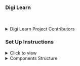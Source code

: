 ### Digi Learn
<br/>
<div style="text-align: center;">
    <img src="" alt="" style="max-width:70%;box-shadow:0 2.8px 2.2px rgba(0, 0, 0, 0.12)">
</div>
<br/>

<details>
<summary>Digi Learn Project Contributors</summary>

- ENOCK MOKUA `SCRUM MASTER`
- ANDREEN MUCHIRI `MEMBER`
- DUNCAN CHERYOT `MEMBER`
- JOSE MUHLANGA `MEMBER`
- FERDINAND `MEMBER`


</details>

### Set Up Instructions

<details>
<summary>Click to view</summary>

- Download dependencies by running `npm install`
- Start up the app using `npm start`
</details>

<!-- ### Completion Instruction

<details>
<summary>Functionality to be added</summary>
<br/>

The app must have the following functionalities



</details> -->

<details>
<summary>Components Structure</summary>

<!-- <br/>
<div style="text-align: center;">
    <img src="https://assets.ccbp.in/frontend/content/react-js/navbar-with-context-component-structure-breakdown-home.png" alt="component structure breakdown Home" style="max-width:100%;box-shadow:0 2.8px 2.2px rgba(0, 0, 0, 0.12)">
</div>
<br/>
<div style="text-align: center;">
    <img src="https://assets.ccbp.in/frontend/content/react-js/navbar-with-context-component-structure-breakdown-about.png" alt="component structure breakdown About" style="max-width:100%;box-shadow:0 2.8px 2.2px rgba(0, 0, 0, 0.12)">
</div>
<br/> -->

<!-- </details>

<details>
<summary>Implementation Files</summary>
<br/>

Use these files to complete the implementation:


</details>

### Important Note -->

<details>
<summary>Click to view</summary>

<br/>

<!-- **The following instructions are required for the tests to pass** -->
<!-- 
- The **Home** image for light theme and dark theme should have the alt attribute value as `home`
- The **About** image for light theme and dark theme should have the alt attribute value as `about`
- The **Website Logo** image for light theme and dark theme should have the alt attribute value as `website logo`
- The **Theme** image for light theme and dark theme should have the alt attribute value as `theme`
- The Theme button should have the testid as `theme` -->

</details>

<!-- ### Resources -->

<details>
<summary>TECHNOLOGY USED</summary>
**REACTJS 
**RUBY**
**SINATRA**
**BOOTSTRAP**
**CSS**

</details>

<details>
<summary>Colors</summary>

<br/>


</details>

<details>
<summary>Font-families</summary>

- Roboto

</details>

<!-- > ### _Things to Keep in Mind_
>
> - All components you implement should go in the `src/components` directory.
> - Don't change the component folder names as those are the files being imported into the tests.
> - **Do not remove the pre-filled code**
> - Want to quickly review some of the concepts you’ve been learning? Take a look at the Cheat Sheets. -->
